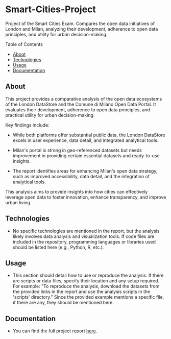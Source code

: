 # Smart-Cities-Project
Project of the Smart Cities Exam. Compares the open data initiatives of London and Milan, analyzing their development, adherence to open data principles, and utility for urban decision-making.

Table of Contents

* [About](#about)
* [Technologies](#technologies)
* [Usage](#usage)
* [Documentation](#documentation)

## About

This project provides a comparative analysis of the open data ecosystems of the London DataStore and the Comune di Milano Open Data Portal. It evaluates their development, adherence to open data principles, and practical utility for urban decision-making.

Key findings include:

* While both platforms offer substantial public data, the London DataStore excels in user experience, data detail, and integrated analytical tools.
   
* Milan's portal is strong in geo-referenced datasets but needs improvement in providing certain essential datasets and ready-to-use insights.
   
* The report identifies areas for enhancing Milan's open data strategy, such as improved accessibility, data detail, and the integration of analytical tools.

This analysis aims to provide insights into how cities can effectively leverage open data to foster innovation, enhance transparency, and improve urban living.

## Technologies

* No specific technologies are mentioned in the report, but the analysis likely involves data analysis and visualization tools. If code files are included in the repository, programming languages or libraries used should be listed here (e.g., Python, R, etc.).

## Usage

* This section should detail how to use or reproduce the analysis. If there are scripts or data files, specify their location and any setup required.  For example: "To reproduce the analysis, download the datasets from the provided links in the report and use the analysis scripts in the 'scripts' directory."  Since the provided example mentions a specific file, if there are any, they should be mentioned here.

## Documentation

* You can find the full project report [here](docs/Smart_Cities_Report_Mastroianni_Formicola.pdf).
